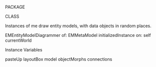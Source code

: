 PACKAGE

CLASS

Instances of me draw entity models, with data objects in random places. 

EMEntityModelDiagrammer of: EMMetaModel initializedInstance on: self currentWorld

Instance Variables
	
pasteUp
layoutBox
model
objectMorphs
connections



